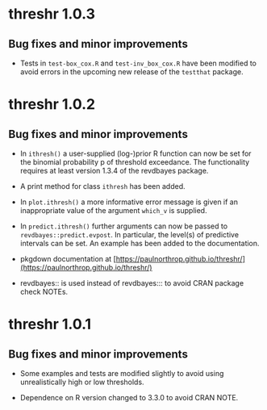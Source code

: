 # threshr 1.0.3

## Bug fixes and minor improvements

* Tests in `test-box_cox.R` and `test-inv_box_cox.R` have been modified to avoid errors in the upcoming new release of the `testthat` package.

# threshr 1.0.2

## Bug fixes and minor improvements

* In `ithresh()` a user-supplied (log-)prior R function can now be set for the binomial probability p of threshold exceedance.  The functionality requires at least version 1.3.4 of the revdbayes package.

* A print method for class `ithresh` has been added.

* In `plot.ithresh()` a more informative error message is given if an inappropriate value of the argument `which_v` is supplied.

* In `predict.ithresh()` further arguments can now be passed to `revdbayes::predict.evpost`.  In particular, the level(s) of predictive intervals can be set.  An example has been added to the documentation.

* pkgdown documentation at [https://paulnorthrop.github.io/threshr/](https://paulnorthrop.github.io/threshr/)

* revdbayes:: is used instead of revdbayes::: to avoid CRAN package check NOTEs.

# threshr 1.0.1

## Bug fixes and minor improvements

* Some examples and tests are modified slightly to avoid using unrealistically high or low thresholds.

* Dependence on R version changed to 3.3.0 to avoid CRAN NOTE.



